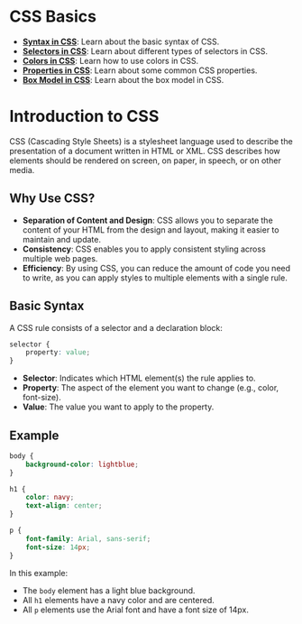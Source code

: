 # CSS Basics

- [**Syntax in CSS**](/Stage-4/CSS-Syntax.md): Learn about the basic syntax of CSS.
- [**Selectors in CSS**](/Stage-4/CSS-Selectors.md): Learn about different types of selectors in CSS.
- [**Colors in CSS**](/Stage-4/CSS-Colors.md): Learn how to use colors in CSS.
- [**Properties in CSS**](/Stage-4/CSS-Properties.md): Learn about some common CSS properties.
- [**Box Model in CSS**](/Stage-4/CSS-Box-Model.md): Learn about the box model in CSS.

# Introduction to CSS

CSS (Cascading Style Sheets) is a stylesheet language used to describe the presentation of a document written in HTML or XML. CSS describes how elements should be rendered on screen, on paper, in speech, or on other media.

## Why Use CSS?

- **Separation of Content and Design**: CSS allows you to separate the content of your HTML from the design and layout, making it easier to maintain and update.
- **Consistency**: CSS enables you to apply consistent styling across multiple web pages.
- **Efficiency**: By using CSS, you can reduce the amount of code you need to write, as you can apply styles to multiple elements with a single rule.

## Basic Syntax

A CSS rule consists of a selector and a declaration block:

```css
selector {
    property: value;
}
```

- **Selector**: Indicates which HTML element(s) the rule applies to.
- **Property**: The aspect of the element you want to change (e.g., color, font-size).
- **Value**: The value you want to apply to the property.

## Example

```css
body {
    background-color: lightblue;
}

h1 {
    color: navy;
    text-align: center;
}

p {
    font-family: Arial, sans-serif;
    font-size: 14px;
}
```

In this example:
- The `body` element has a light blue background.
- All `h1` elements have a navy color and are centered.
- All `p` elements use the Arial font and have a font size of 14px.

